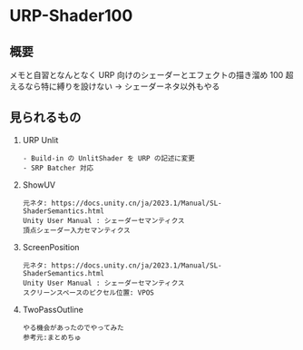# URP-Shader100

## 概要

メモと自習となんとなく
URP 向けのシェーダーとエフェクトの描き溜め
100 超えるなら特に縛りを設けない
-> シェーダーネタ以外もやる

## 見られるもの

1. URP Unlit
    ```
    - Build-in の UnlitShader を URP の記述に変更
    - SRP Batcher 対応
    ```
1. ShowUV
    ```
    元ネタ: https://docs.unity.cn/ja/2023.1/Manual/SL-ShaderSemantics.html
    Unity User Manual : シェーダーセマンティクス
    頂点シェーダー入力セマンティクス
    ```
1. ScreenPosition
    ```
    元ネタ: https://docs.unity.cn/ja/2023.1/Manual/SL-ShaderSemantics.html
    Unity User Manual : シェーダーセマンティクス
    スクリーンスペースのピクセル位置: VPOS
    ```
1. TwoPassOutline
    ```
    やる機会があったのでやってみた
    参考元:まとめちゅ
    ```

